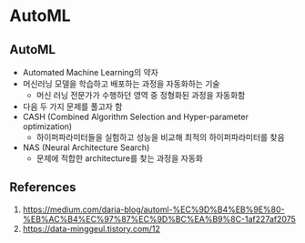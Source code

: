 # AutoML

## AutoML

- Automated Machine Learning의 약자
- 머신러닝 모델을 학습하고 배포하는 과정을 자동화하는 기술
  - 머신 러닝 전문가가 수행하던 영역 중 정형화된 과정을 자동화함
- 다음 두 가지 문제를 풀고자 함
- CASH (Combined Algorithm Selection and Hyper-parameter optimization)
  - 하이퍼파라미터들을 실험하고 성능을 비교해 최적의 하이퍼파라미터를 찾음
- NAS (Neural Architecture Search)
  - 문제에 적합한 architecture를 찾는 과정을 자동화

## References

1. https://medium.com/daria-blog/automl-%EC%9D%B4%EB%9E%80-%EB%AC%B4%EC%97%87%EC%9D%BC%EA%B9%8C-1af227af2075
2. https://data-minggeul.tistory.com/12

